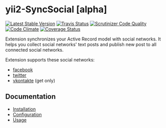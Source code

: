 yii2-SyncSocial [alpha]
=======================

[![Latest Stable Version](https://poser.pugx.org/xifrin/yii2-SyncSocial/v/stable.png)](https://packagist.org/packages/xifrin/yii2-SyncSocial)
[![Travis Status](https://travis-ci.org/xifrin/yii2-SyncSocial.svg?branch=master)](https://travis-ci.org/xifrin/yii2-SyncSocial)
[![Scrutinizer Code Quality](https://scrutinizer-ci.com/g/xifrin/yii2-SyncSocial/badges/quality-score.png?b=master)](https://scrutinizer-ci.com/g/xifrin/yii2-SyncSocial/?branch=master)
[![Code Climate](https://codeclimate.com/github/xifrin/yii2-SyncSocial/badges/gpa.svg)](https://codeclimate.com/github/xifrin/yii2-SyncSocial)
[![Coverage Status](https://coveralls.io/repos/xifrin/yii2-SyncSocial/badge.png)](https://coveralls.io/r/xifrin/yii2-SyncSocial)

Extension synchronizes your Active Record model with social networks.
It helps you collect social networks' text posts and publish new post to all connected social networks.

Extension supports these social networks:

* [facebook](https://facebook.com)
* [twitter](https://twitter.com)
* [vkontakte](https://vk.com) (get only)

## Documentation

* [Installation](docs/installation.md)
* [Configuration](docs/configuration.md)
* [Usage](docs/usage.md)
